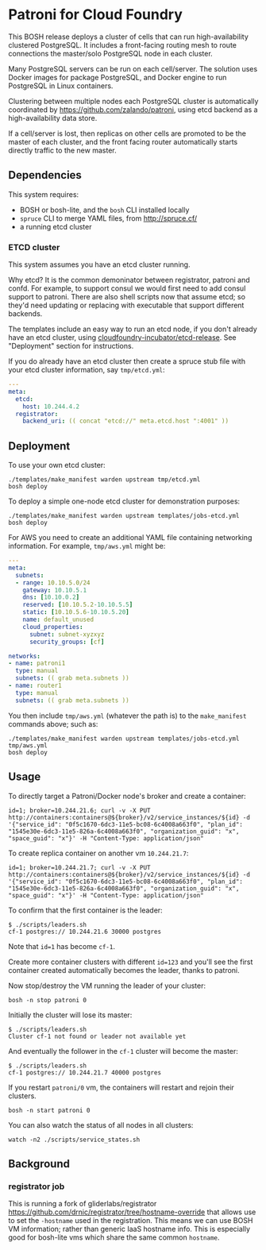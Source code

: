 Patroni for Cloud Foundry
=========================

This BOSH release deploys a cluster of cells that can run high-availability clustered PostgreSQL. It includes a front-facing routing mesh to route connections the master/solo PostgreSQL node in each cluster.

Many PostgreSQL servers can be run on each cell/server. The solution uses Docker images for package PostgreSQL, and Docker engine to run PostgreSQL in Linux containers.

Clustering between multiple nodes each PostgreSQL cluster is automatically coordinated by https://github.com/zalando/patroni, using etcd backend as a high-availability data store.

If a cell/server is lost, then replicas on other cells are promoted to be the master of each cluster, and the front facing router automatically starts directly traffic to the new master.

Dependencies
------------

This system requires:

-	BOSH or bosh-lite, and the `bosh` CLI installed locally
-	`spruce` CLI to merge YAML files, from http://spruce.cf/
-	a running etcd cluster

### ETCD cluster

This system assumes you have an etcd cluster running.

Why etcd? It is the common demoninator between registrator, patroni and confd. For example, to support consul we would first need to add consul support to patroni. There are also shell scripts now that assume etcd; so they'd need updating or replacing with executable that support different backends.

The templates include an easy way to run an etcd node, if you don't already have an etcd cluster, using [cloudfoundry-incubator/etcd-release](https://github.com/cloudfoundry-incubator/etcd-release). See "Deployment" section for instructions.

If you do already have an etcd cluster then create a spruce stub file with your etcd cluster information, say `tmp/etcd.yml`:

```yaml
---
meta:
  etcd:
    host: 10.244.4.2
  registrator:
    backend_uri: (( concat "etcd://" meta.etcd.host ":4001" ))
```

Deployment
----------

To use your own etcd cluster:

```
./templates/make_manifest warden upstream tmp/etcd.yml
bosh deploy
```

To deploy a simple one-node etcd cluster for demonstration purposes:

```
./templates/make_manifest warden upstream templates/jobs-etcd.yml
bosh deploy
```

For AWS you need to create an additional YAML file containing networking information. For example, `tmp/aws.yml` might be:

```yaml
---
meta:
  subnets:
  - range: 10.10.5.0/24
    gateway: 10.10.5.1
    dns: [10.10.0.2]
    reserved: [10.10.5.2-10.10.5.5]
    static: [10.10.5.6-10.10.5.20]
    name: default_unused
    cloud_properties:
      subnet: subnet-xyzxyz
      security_groups: [cf]

networks:
- name: patroni1
  type: manual
  subnets: (( grab meta.subnets ))
- name: router1
  type: manual
  subnets: (( grab meta.subnets ))
```

You then include `tmp/aws.yml` (whatever the path is) to the `make_manifest` commands above; such as:

```
./templates/make_manifest warden upstream templates/jobs-etcd.yml tmp/aws.yml
bosh deploy
```

Usage
-----

To directly target a Patroni/Docker node's broker and create a container:

```
id=1; broker=10.244.21.6; curl -v -X PUT http://containers:containers@${broker}/v2/service_instances/${id} -d '{"service_id": "0f5c1670-6dc3-11e5-bc08-6c4008a663f0", "plan_id": "1545e30e-6dc3-11e5-826a-6c4008a663f0", "organization_guid": "x", "space_guid": "x"}' -H "Content-Type: application/json"
```

To create replica container on another vm `10.244.21.7`:

```
id=1; broker=10.244.21.7; curl -v -X PUT http://containers:containers@${broker}/v2/service_instances/${id} -d '{"service_id": "0f5c1670-6dc3-11e5-bc08-6c4008a663f0", "plan_id": "1545e30e-6dc3-11e5-826a-6c4008a663f0", "organization_guid": "x", "space_guid": "x"}' -H "Content-Type: application/json"
```

To confirm that the first container is the leader:

```
$ ./scripts/leaders.sh
cf-1 postgres:// 10.244.21.6 30000 postgres
```

Note that `id=1` has become `cf-1`.

Create more container clusters with different `id=123` and you'll see the first container created automatically becomes the leader, thanks to patroni.

Now stop/destroy the VM running the leader of your cluster:

```
bosh -n stop patroni 0
```

Initially the cluster will lose its master:

```
$ ./scripts/leaders.sh
Cluster cf-1 not found or leader not available yet
```

And eventually the follower in the `cf-1` cluster will become the master:

```
$ ./scripts/leaders.sh
cf-1 postgres:// 10.244.21.7 40000 postgres
```

If you restart `patroni/0` vm, the containers will restart and rejoin their clusters.

```
bosh -n start patroni 0
```

You can also watch the status of all nodes in all clusters:

```
watch -n2 ./scripts/service_states.sh
```

Background
----------

### registrator job

This is running a fork of gliderlabs/registrator https://github.com/drnic/registrator/tree/hostname-override that allows use to set the `-hostname` used in the registration. This means we can use BOSH VM information; rather than generic IaaS hostname info. This is especially good for bosh-lite vms which share the same common `hostname`.
